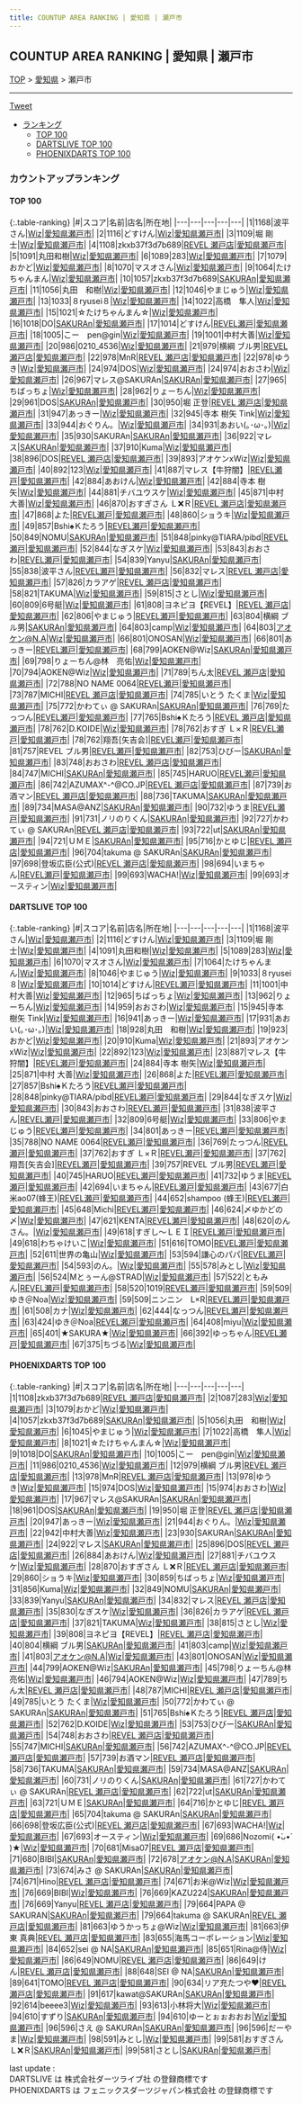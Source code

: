 ```yaml
---
title: COUNTUP AREA RANKING | 愛知県 | 瀬戸市
---
```

## COUNTUP AREA RANKING | 愛知県 | 瀬戸市

[TOP](/darts/rank/) > [愛知県](/darts/rank/愛知県/) > 瀬戸市

___

<a href="https://twitter.com/share?ref_src=twsrc%5Etfw" data-text="COUNTUP AREA RANKING | 愛知県瀬戸市" class="twitter-share-button" data-hashtags="DARTSLIVE,PHOENIXDARTS,darts,ダーツ" data-show-count="false">Tweet</a>

* [ランキング](#カウントアップランキング)
    * [TOP 100](#top-100)
    * [DARTSLIVE TOP 100](#dartslive-top-100)
    * [PHOENIXDARTS TOP 100](#phoenixdarts-top-100)

### カウントアップランキング

#### TOP 100



{:.table-ranking}
|#|スコア|名前|店名|所在地|
|---|---|---|---|---|
|1|1168|<span class="rank-name-dl">波平さん</span>|<a href="https://search.dartslive.com/jp/shop/1b0e1557476a1bdb58d385ea46352d8f">Wiz</a>|<a href="/darts/rank/愛知県/瀬戸市">愛知県瀬戸市</a>|
|2|1116|<span class="rank-name-dl">どすけん</span>|<a href="https://search.dartslive.com/jp/shop/1b0e1557476a1bdb58d385ea46352d8f">Wiz</a>|<a href="/darts/rank/愛知県/瀬戸市">愛知県瀬戸市</a>|
|3|1109|<span class="rank-name-dl">堀 剛士</span>|<a href="https://search.dartslive.com/jp/shop/1b0e1557476a1bdb58d385ea46352d8f">Wiz</a>|<a href="/darts/rank/愛知県/瀬戸市">愛知県瀬戸市</a>|
|4|1108|<span class="rank-name-pd">zkxb37f3d7b689</span>|<a href="https://vs.phoenixdarts.com/jp/shop/shopDetailInfo/s_10211?s_seq=10211">REVEL 瀬戸店</a>|<a href="/darts/rank/愛知県/瀬戸市">愛知県瀬戸市</a>|
|5|1091|<span class="rank-name-dl">丸田和樹</span>|<a href="https://search.dartslive.com/jp/shop/1b0e1557476a1bdb58d385ea46352d8f">Wiz</a>|<a href="/darts/rank/愛知県/瀬戸市">愛知県瀬戸市</a>|
|6|1089|<span class="rank-name-dl">283</span>|<a href="https://search.dartslive.com/jp/shop/1b0e1557476a1bdb58d385ea46352d8f">Wiz</a>|<a href="/darts/rank/愛知県/瀬戸市">愛知県瀬戸市</a>|
|7|1079|<span class="rank-name-pd">おかど</span>|<a href="https://vs.phoenixdarts.com/jp/shop/shopDetailInfo/s_77310?s_seq=77310">Wiz</a>|<a href="/darts/rank/愛知県/瀬戸市">愛知県瀬戸市</a>|
|8|1070|<span class="rank-name-dl">マスオさん</span>|<a href="https://search.dartslive.com/jp/shop/1b0e1557476a1bdb58d385ea46352d8f">Wiz</a>|<a href="/darts/rank/愛知県/瀬戸市">愛知県瀬戸市</a>|
|9|1064|<span class="rank-name-dl">たけちゃんまん</span>|<a href="https://search.dartslive.com/jp/shop/1b0e1557476a1bdb58d385ea46352d8f">Wiz</a>|<a href="/darts/rank/愛知県/瀬戸市">愛知県瀬戸市</a>|
|10|1057|<span class="rank-name-pd">zkxb37f3d7b689</span>|<a href="https://vs.phoenixdarts.com/jp/shop/shopDetailInfo/s_81792?s_seq=81792">SAKURAn</a>|<a href="/darts/rank/愛知県/瀬戸市">愛知県瀬戸市</a>|
|11|1056|<span class="rank-name-pd">丸田　和樹</span>|<a href="https://vs.phoenixdarts.com/jp/shop/shopDetailInfo/s_77310?s_seq=77310">Wiz</a>|<a href="/darts/rank/愛知県/瀬戸市">愛知県瀬戸市</a>|
|12|1046|<span class="rank-name-dl">やまじゅう</span>|<a href="https://search.dartslive.com/jp/shop/1b0e1557476a1bdb58d385ea46352d8f">Wiz</a>|<a href="/darts/rank/愛知県/瀬戸市">愛知県瀬戸市</a>|
|13|1033|<span class="rank-name-dl">８ryusei８</span>|<a href="https://search.dartslive.com/jp/shop/1b0e1557476a1bdb58d385ea46352d8f">Wiz</a>|<a href="/darts/rank/愛知県/瀬戸市">愛知県瀬戸市</a>|
|14|1022|<span class="rank-name-pd">高橋　隼人</span>|<a href="https://vs.phoenixdarts.com/jp/shop/shopDetailInfo/s_77310?s_seq=77310">Wiz</a>|<a href="/darts/rank/愛知県/瀬戸市">愛知県瀬戸市</a>|
|15|1021|<span class="rank-name-pd">☆たけちゃんまん☆</span>|<a href="https://vs.phoenixdarts.com/jp/shop/shopDetailInfo/s_77310?s_seq=77310">Wiz</a>|<a href="/darts/rank/愛知県/瀬戸市">愛知県瀬戸市</a>|
|16|1018|<span class="rank-name-pd">DO</span>|<a href="https://vs.phoenixdarts.com/jp/shop/shopDetailInfo/s_81792?s_seq=81792">SAKURAn</a>|<a href="/darts/rank/愛知県/瀬戸市">愛知県瀬戸市</a>|
|17|1014|<span class="rank-name-dl">どすけん</span>|<a href="https://search.dartslive.com/jp/shop/3433a1f36913df31b21333aee1bd51e4">REVEL瀬戸</a>|<a href="/darts/rank/愛知県/瀬戸市">愛知県瀬戸市</a>|
|18|1005|<span class="rank-name-pd">こー　pen@gin</span>|<a href="https://vs.phoenixdarts.com/jp/shop/shopDetailInfo/s_77310?s_seq=77310">Wiz</a>|<a href="/darts/rank/愛知県/瀬戸市">愛知県瀬戸市</a>|
|19|1001|<span class="rank-name-dl">中村大善</span>|<a href="https://search.dartslive.com/jp/shop/1b0e1557476a1bdb58d385ea46352d8f">Wiz</a>|<a href="/darts/rank/愛知県/瀬戸市">愛知県瀬戸市</a>|
|20|986|<span class="rank-name-pd">0210_4536</span>|<a href="https://vs.phoenixdarts.com/jp/shop/shopDetailInfo/s_77310?s_seq=77310">Wiz</a>|<a href="/darts/rank/愛知県/瀬戸市">愛知県瀬戸市</a>|
|21|979|<span class="rank-name-pd">横綱  ブル男</span>|<a href="https://vs.phoenixdarts.com/jp/shop/shopDetailInfo/s_10211?s_seq=10211">REVEL 瀬戸店</a>|<a href="/darts/rank/愛知県/瀬戸市">愛知県瀬戸市</a>|
|22|978|<span class="rank-name-pd">MnR</span>|<a href="https://vs.phoenixdarts.com/jp/shop/shopDetailInfo/s_10211?s_seq=10211">REVEL 瀬戸店</a>|<a href="/darts/rank/愛知県/瀬戸市">愛知県瀬戸市</a>|
|22|978|<span class="rank-name-pd">ゆうき</span>|<a href="https://vs.phoenixdarts.com/jp/shop/shopDetailInfo/s_77310?s_seq=77310">Wiz</a>|<a href="/darts/rank/愛知県/瀬戸市">愛知県瀬戸市</a>|
|24|974|<span class="rank-name-pd">DOS</span>|<a href="https://vs.phoenixdarts.com/jp/shop/shopDetailInfo/s_77310?s_seq=77310">Wiz</a>|<a href="/darts/rank/愛知県/瀬戸市">愛知県瀬戸市</a>|
|24|974|<span class="rank-name-pd">おおさわ</span>|<a href="https://vs.phoenixdarts.com/jp/shop/shopDetailInfo/s_77310?s_seq=77310">Wiz</a>|<a href="/darts/rank/愛知県/瀬戸市">愛知県瀬戸市</a>|
|26|967|<span class="rank-name-pd">マレス@SAKURAn</span>|<a href="https://vs.phoenixdarts.com/jp/shop/shopDetailInfo/s_81792?s_seq=81792">SAKURAn</a>|<a href="/darts/rank/愛知県/瀬戸市">愛知県瀬戸市</a>|
|27|965|<span class="rank-name-dl">ちばっちょ</span>|<a href="https://search.dartslive.com/jp/shop/1b0e1557476a1bdb58d385ea46352d8f">Wiz</a>|<a href="/darts/rank/愛知県/瀬戸市">愛知県瀬戸市</a>|
|28|962|<span class="rank-name-dl">りょーちん</span>|<a href="https://search.dartslive.com/jp/shop/1b0e1557476a1bdb58d385ea46352d8f">Wiz</a>|<a href="/darts/rank/愛知県/瀬戸市">愛知県瀬戸市</a>|
|29|961|<span class="rank-name-pd">DOS</span>|<a href="https://vs.phoenixdarts.com/jp/shop/shopDetailInfo/s_81792?s_seq=81792">SAKURAn</a>|<a href="/darts/rank/愛知県/瀬戸市">愛知県瀬戸市</a>|
|30|950|<span class="rank-name-pd"><span class="pro-icon-pd"></span>堀 正登</span>|<a href="https://vs.phoenixdarts.com/jp/shop/shopDetailInfo/s_10211?s_seq=10211">REVEL 瀬戸店</a>|<a href="/darts/rank/愛知県/瀬戸市">愛知県瀬戸市</a>|
|31|947|<span class="rank-name-pd">あっきー</span>|<a href="https://vs.phoenixdarts.com/jp/shop/shopDetailInfo/s_77310?s_seq=77310">Wiz</a>|<a href="/darts/rank/愛知県/瀬戸市">愛知県瀬戸市</a>|
|32|945|<span class="rank-name-dl">寺本 樹矢 Tink</span>|<a href="https://search.dartslive.com/jp/shop/1b0e1557476a1bdb58d385ea46352d8f">Wiz</a>|<a href="/darts/rank/愛知県/瀬戸市">愛知県瀬戸市</a>|
|33|944|<span class="rank-name-pd">おぐりん。</span>|<a href="https://vs.phoenixdarts.com/jp/shop/shopDetailInfo/s_77310?s_seq=77310">Wiz</a>|<a href="/darts/rank/愛知県/瀬戸市">愛知県瀬戸市</a>|
|34|931|<span class="rank-name-dl">あおい(｡･ω･｡)</span>|<a href="https://search.dartslive.com/jp/shop/1b0e1557476a1bdb58d385ea46352d8f">Wiz</a>|<a href="/darts/rank/愛知県/瀬戸市">愛知県瀬戸市</a>|
|35|930|<span class="rank-name-pd">SAKURAn</span>|<a href="https://vs.phoenixdarts.com/jp/shop/shopDetailInfo/s_81792?s_seq=81792">SAKURAn</a>|<a href="/darts/rank/愛知県/瀬戸市">愛知県瀬戸市</a>|
|36|922|<span class="rank-name-pd">マレス</span>|<a href="https://vs.phoenixdarts.com/jp/shop/shopDetailInfo/s_81792?s_seq=81792">SAKURAn</a>|<a href="/darts/rank/愛知県/瀬戸市">愛知県瀬戸市</a>|
|37|910|<span class="rank-name-dl">Kuma</span>|<a href="https://search.dartslive.com/jp/shop/1b0e1557476a1bdb58d385ea46352d8f">Wiz</a>|<a href="/darts/rank/愛知県/瀬戸市">愛知県瀬戸市</a>|
|38|896|<span class="rank-name-pd">DOS</span>|<a href="https://vs.phoenixdarts.com/jp/shop/shopDetailInfo/s_10211?s_seq=10211">REVEL 瀬戸店</a>|<a href="/darts/rank/愛知県/瀬戸市">愛知県瀬戸市</a>|
|39|893|<span class="rank-name-dl">アオケンxWiz</span>|<a href="https://search.dartslive.com/jp/shop/1b0e1557476a1bdb58d385ea46352d8f">Wiz</a>|<a href="/darts/rank/愛知県/瀬戸市">愛知県瀬戸市</a>|
|40|892|<span class="rank-name-dl">123</span>|<a href="https://search.dartslive.com/jp/shop/1b0e1557476a1bdb58d385ea46352d8f">Wiz</a>|<a href="/darts/rank/愛知県/瀬戸市">愛知県瀬戸市</a>|
|41|887|<span class="rank-name-dl">マレス【牛狩闇】</span>|<a href="https://search.dartslive.com/jp/shop/3433a1f36913df31b21333aee1bd51e4">REVEL瀬戸</a>|<a href="/darts/rank/愛知県/瀬戸市">愛知県瀬戸市</a>|
|42|884|<span class="rank-name-pd">あおけん</span>|<a href="https://vs.phoenixdarts.com/jp/shop/shopDetailInfo/s_77310?s_seq=77310">Wiz</a>|<a href="/darts/rank/愛知県/瀬戸市">愛知県瀬戸市</a>|
|42|884|<span class="rank-name-dl">寺本 樹矢</span>|<a href="https://search.dartslive.com/jp/shop/1b0e1557476a1bdb58d385ea46352d8f">Wiz</a>|<a href="/darts/rank/愛知県/瀬戸市">愛知県瀬戸市</a>|
|44|881|<span class="rank-name-pd">チバユウスケ</span>|<a href="https://vs.phoenixdarts.com/jp/shop/shopDetailInfo/s_77310?s_seq=77310">Wiz</a>|<a href="/darts/rank/愛知県/瀬戸市">愛知県瀬戸市</a>|
|45|871|<span class="rank-name-dl">中村 大善</span>|<a href="https://search.dartslive.com/jp/shop/1b0e1557476a1bdb58d385ea46352d8f">Wiz</a>|<a href="/darts/rank/愛知県/瀬戸市">愛知県瀬戸市</a>|
|46|870|<span class="rank-name-pd">おすぎさん Ｌ❌Ｒ</span>|<a href="https://vs.phoenixdarts.com/jp/shop/shopDetailInfo/s_10211?s_seq=10211">REVEL 瀬戸店</a>|<a href="/darts/rank/愛知県/瀬戸市">愛知県瀬戸市</a>|
|47|868|<span class="rank-name-dl">よた</span>|<a href="https://search.dartslive.com/jp/shop/3433a1f36913df31b21333aee1bd51e4">REVEL瀬戸</a>|<a href="/darts/rank/愛知県/瀬戸市">愛知県瀬戸市</a>|
|48|860|<span class="rank-name-pd">ショうキ</span>|<a href="https://vs.phoenixdarts.com/jp/shop/shopDetailInfo/s_77310?s_seq=77310">Wiz</a>|<a href="/darts/rank/愛知県/瀬戸市">愛知県瀬戸市</a>|
|49|857|<span class="rank-name-dl">Bshi♠Ｋたろう</span>|<a href="https://search.dartslive.com/jp/shop/3433a1f36913df31b21333aee1bd51e4">REVEL瀬戸</a>|<a href="/darts/rank/愛知県/瀬戸市">愛知県瀬戸市</a>|
|50|849|<span class="rank-name-pd">NOMU</span>|<a href="https://vs.phoenixdarts.com/jp/shop/shopDetailInfo/s_81792?s_seq=81792">SAKURAn</a>|<a href="/darts/rank/愛知県/瀬戸市">愛知県瀬戸市</a>|
|51|848|<span class="rank-name-dl">pinky@TIARA/pibd</span>|<a href="https://search.dartslive.com/jp/shop/3433a1f36913df31b21333aee1bd51e4">REVEL瀬戸</a>|<a href="/darts/rank/愛知県/瀬戸市">愛知県瀬戸市</a>|
|52|844|<span class="rank-name-dl">なぎスケ</span>|<a href="https://search.dartslive.com/jp/shop/1b0e1557476a1bdb58d385ea46352d8f">Wiz</a>|<a href="/darts/rank/愛知県/瀬戸市">愛知県瀬戸市</a>|
|53|843|<span class="rank-name-dl">おおさわ</span>|<a href="https://search.dartslive.com/jp/shop/3433a1f36913df31b21333aee1bd51e4">REVEL瀬戸</a>|<a href="/darts/rank/愛知県/瀬戸市">愛知県瀬戸市</a>|
|54|839|<span class="rank-name-pd">Yanyu</span>|<a href="https://vs.phoenixdarts.com/jp/shop/shopDetailInfo/s_81792?s_seq=81792">SAKURAn</a>|<a href="/darts/rank/愛知県/瀬戸市">愛知県瀬戸市</a>|
|55|838|<span class="rank-name-dl">波平さん</span>|<a href="https://search.dartslive.com/jp/shop/3433a1f36913df31b21333aee1bd51e4">REVEL瀬戸</a>|<a href="/darts/rank/愛知県/瀬戸市">愛知県瀬戸市</a>|
|56|832|<span class="rank-name-pd">マレス</span>|<a href="https://vs.phoenixdarts.com/jp/shop/shopDetailInfo/s_10211?s_seq=10211">REVEL 瀬戸店</a>|<a href="/darts/rank/愛知県/瀬戸市">愛知県瀬戸市</a>|
|57|826|<span class="rank-name-pd">カラアゲ</span>|<a href="https://vs.phoenixdarts.com/jp/shop/shopDetailInfo/s_10211?s_seq=10211">REVEL 瀬戸店</a>|<a href="/darts/rank/愛知県/瀬戸市">愛知県瀬戸市</a>|
|58|821|<span class="rank-name-pd">TAKUMA</span>|<a href="https://vs.phoenixdarts.com/jp/shop/shopDetailInfo/s_77310?s_seq=77310">Wiz</a>|<a href="/darts/rank/愛知県/瀬戸市">愛知県瀬戸市</a>|
|59|815|<span class="rank-name-pd">さとし</span>|<a href="https://vs.phoenixdarts.com/jp/shop/shopDetailInfo/s_77310?s_seq=77310">Wiz</a>|<a href="/darts/rank/愛知県/瀬戸市">愛知県瀬戸市</a>|
|60|809|<span class="rank-name-dl">6号艇</span>|<a href="https://search.dartslive.com/jp/shop/1b0e1557476a1bdb58d385ea46352d8f">Wiz</a>|<a href="/darts/rank/愛知県/瀬戸市">愛知県瀬戸市</a>|
|61|808|<span class="rank-name-pd">ヨネピヨ【REVEL】</span>|<a href="https://vs.phoenixdarts.com/jp/shop/shopDetailInfo/s_10211?s_seq=10211">REVEL 瀬戸店</a>|<a href="/darts/rank/愛知県/瀬戸市">愛知県瀬戸市</a>|
|62|806|<span class="rank-name-dl">やまじゅう</span>|<a href="https://search.dartslive.com/jp/shop/3433a1f36913df31b21333aee1bd51e4">REVEL瀬戸</a>|<a href="/darts/rank/愛知県/瀬戸市">愛知県瀬戸市</a>|
|63|804|<span class="rank-name-pd">横綱  ブル男</span>|<a href="https://vs.phoenixdarts.com/jp/shop/shopDetailInfo/s_81792?s_seq=81792">SAKURAn</a>|<a href="/darts/rank/愛知県/瀬戸市">愛知県瀬戸市</a>|
|64|803|<span class="rank-name-pd">camp</span>|<a href="https://vs.phoenixdarts.com/jp/shop/shopDetailInfo/s_77310?s_seq=77310">Wiz</a>|<a href="/darts/rank/愛知県/瀬戸市">愛知県瀬戸市</a>|
|64|803|<span class="rank-name-pd">アオケン@N.A</span>|<a href="https://vs.phoenixdarts.com/jp/shop/shopDetailInfo/s_77310?s_seq=77310">Wiz</a>|<a href="/darts/rank/愛知県/瀬戸市">愛知県瀬戸市</a>|
|66|801|<span class="rank-name-pd">ONOSAN</span>|<a href="https://vs.phoenixdarts.com/jp/shop/shopDetailInfo/s_77310?s_seq=77310">Wiz</a>|<a href="/darts/rank/愛知県/瀬戸市">愛知県瀬戸市</a>|
|66|801|<span class="rank-name-dl">あっきー</span>|<a href="https://search.dartslive.com/jp/shop/3433a1f36913df31b21333aee1bd51e4">REVEL瀬戸</a>|<a href="/darts/rank/愛知県/瀬戸市">愛知県瀬戸市</a>|
|68|799|<span class="rank-name-pd">AOKEN@Wiz</span>|<a href="https://vs.phoenixdarts.com/jp/shop/shopDetailInfo/s_81792?s_seq=81792">SAKURAn</a>|<a href="/darts/rank/愛知県/瀬戸市">愛知県瀬戸市</a>|
|69|798|<span class="rank-name-pd">りょーちん@林　亮佑</span>|<a href="https://vs.phoenixdarts.com/jp/shop/shopDetailInfo/s_77310?s_seq=77310">Wiz</a>|<a href="/darts/rank/愛知県/瀬戸市">愛知県瀬戸市</a>|
|70|794|<span class="rank-name-pd">AOKEN@Wiz</span>|<a href="https://vs.phoenixdarts.com/jp/shop/shopDetailInfo/s_77310?s_seq=77310">Wiz</a>|<a href="/darts/rank/愛知県/瀬戸市">愛知県瀬戸市</a>|
|71|789|<span class="rank-name-pd">ちん太</span>|<a href="https://vs.phoenixdarts.com/jp/shop/shopDetailInfo/s_10211?s_seq=10211">REVEL 瀬戸店</a>|<a href="/darts/rank/愛知県/瀬戸市">愛知県瀬戸市</a>|
|72|788|<span class="rank-name-dl">NO NAME 0064</span>|<a href="https://search.dartslive.com/jp/shop/3433a1f36913df31b21333aee1bd51e4">REVEL瀬戸</a>|<a href="/darts/rank/愛知県/瀬戸市">愛知県瀬戸市</a>|
|73|787|<span class="rank-name-pd">MICHI</span>|<a href="https://vs.phoenixdarts.com/jp/shop/shopDetailInfo/s_10211?s_seq=10211">REVEL 瀬戸店</a>|<a href="/darts/rank/愛知県/瀬戸市">愛知県瀬戸市</a>|
|74|785|<span class="rank-name-pd">いとう たくま</span>|<a href="https://vs.phoenixdarts.com/jp/shop/shopDetailInfo/s_77310?s_seq=77310">Wiz</a>|<a href="/darts/rank/愛知県/瀬戸市">愛知県瀬戸市</a>|
|75|772|<span class="rank-name-pd">かわてぃ @ SAKURAn</span>|<a href="https://vs.phoenixdarts.com/jp/shop/shopDetailInfo/s_81792?s_seq=81792">SAKURAn</a>|<a href="/darts/rank/愛知県/瀬戸市">愛知県瀬戸市</a>|
|76|769|<span class="rank-name-dl">たっつん</span>|<a href="https://search.dartslive.com/jp/shop/3433a1f36913df31b21333aee1bd51e4">REVEL瀬戸</a>|<a href="/darts/rank/愛知県/瀬戸市">愛知県瀬戸市</a>|
|77|765|<span class="rank-name-pd">Bshi♠Ｋたろう</span>|<a href="https://vs.phoenixdarts.com/jp/shop/shopDetailInfo/s_10211?s_seq=10211">REVEL 瀬戸店</a>|<a href="/darts/rank/愛知県/瀬戸市">愛知県瀬戸市</a>|
|78|762|<span class="rank-name-pd">D.KOIDE</span>|<a href="https://vs.phoenixdarts.com/jp/shop/shopDetailInfo/s_77310?s_seq=77310">Wiz</a>|<a href="/darts/rank/愛知県/瀬戸市">愛知県瀬戸市</a>|
|78|762|<span class="rank-name-dl">おすぎ Ｌ×Ｒ</span>|<a href="https://search.dartslive.com/jp/shop/3433a1f36913df31b21333aee1bd51e4">REVEL瀬戸</a>|<a href="/darts/rank/愛知県/瀬戸市">愛知県瀬戸市</a>|
|78|762|<span class="rank-name-dl">翔吾[矢吉会]</span>|<a href="https://search.dartslive.com/jp/shop/3433a1f36913df31b21333aee1bd51e4">REVEL瀬戸</a>|<a href="/darts/rank/愛知県/瀬戸市">愛知県瀬戸市</a>|
|81|757|<span class="rank-name-dl">REVEL ブル男</span>|<a href="https://search.dartslive.com/jp/shop/3433a1f36913df31b21333aee1bd51e4">REVEL瀬戸</a>|<a href="/darts/rank/愛知県/瀬戸市">愛知県瀬戸市</a>|
|82|753|<span class="rank-name-pd">ひびー</span>|<a href="https://vs.phoenixdarts.com/jp/shop/shopDetailInfo/s_81792?s_seq=81792">SAKURAn</a>|<a href="/darts/rank/愛知県/瀬戸市">愛知県瀬戸市</a>|
|83|748|<span class="rank-name-pd">おおさわ</span>|<a href="https://vs.phoenixdarts.com/jp/shop/shopDetailInfo/s_10211?s_seq=10211">REVEL 瀬戸店</a>|<a href="/darts/rank/愛知県/瀬戸市">愛知県瀬戸市</a>|
|84|747|<span class="rank-name-pd">MICHI</span>|<a href="https://vs.phoenixdarts.com/jp/shop/shopDetailInfo/s_81792?s_seq=81792">SAKURAn</a>|<a href="/darts/rank/愛知県/瀬戸市">愛知県瀬戸市</a>|
|85|745|<span class="rank-name-dl">HARUO</span>|<a href="https://search.dartslive.com/jp/shop/3433a1f36913df31b21333aee1bd51e4">REVEL瀬戸</a>|<a href="/darts/rank/愛知県/瀬戸市">愛知県瀬戸市</a>|
|86|742|<span class="rank-name-pd">AZUMAX^-^@CO.JP</span>|<a href="https://vs.phoenixdarts.com/jp/shop/shopDetailInfo/s_10211?s_seq=10211">REVEL 瀬戸店</a>|<a href="/darts/rank/愛知県/瀬戸市">愛知県瀬戸市</a>|
|87|739|<span class="rank-name-pd">お酒マン</span>|<a href="https://vs.phoenixdarts.com/jp/shop/shopDetailInfo/s_10211?s_seq=10211">REVEL 瀬戸店</a>|<a href="/darts/rank/愛知県/瀬戸市">愛知県瀬戸市</a>|
|88|736|<span class="rank-name-pd">TAKUMA</span>|<a href="https://vs.phoenixdarts.com/jp/shop/shopDetailInfo/s_81792?s_seq=81792">SAKURAn</a>|<a href="/darts/rank/愛知県/瀬戸市">愛知県瀬戸市</a>|
|89|734|<span class="rank-name-pd">MASA@ANZ</span>|<a href="https://vs.phoenixdarts.com/jp/shop/shopDetailInfo/s_81792?s_seq=81792">SAKURAn</a>|<a href="/darts/rank/愛知県/瀬戸市">愛知県瀬戸市</a>|
|90|732|<span class="rank-name-dl">ゆうま</span>|<a href="https://search.dartslive.com/jp/shop/3433a1f36913df31b21333aee1bd51e4">REVEL瀬戸</a>|<a href="/darts/rank/愛知県/瀬戸市">愛知県瀬戸市</a>|
|91|731|<span class="rank-name-pd">ノリのりくん</span>|<a href="https://vs.phoenixdarts.com/jp/shop/shopDetailInfo/s_81792?s_seq=81792">SAKURAn</a>|<a href="/darts/rank/愛知県/瀬戸市">愛知県瀬戸市</a>|
|92|727|<span class="rank-name-pd">かわてぃ @ SAKURAn</span>|<a href="https://vs.phoenixdarts.com/jp/shop/shopDetailInfo/s_10211?s_seq=10211">REVEL 瀬戸店</a>|<a href="/darts/rank/愛知県/瀬戸市">愛知県瀬戸市</a>|
|93|722|<span class="rank-name-pd">ut</span>|<a href="https://vs.phoenixdarts.com/jp/shop/shopDetailInfo/s_81792?s_seq=81792">SAKURAn</a>|<a href="/darts/rank/愛知県/瀬戸市">愛知県瀬戸市</a>|
|94|721|<span class="rank-name-pd">ＵＭＥ</span>|<a href="https://vs.phoenixdarts.com/jp/shop/shopDetailInfo/s_81792?s_seq=81792">SAKURAn</a>|<a href="/darts/rank/愛知県/瀬戸市">愛知県瀬戸市</a>|
|95|716|<span class="rank-name-pd">かとゆじ</span>|<a href="https://vs.phoenixdarts.com/jp/shop/shopDetailInfo/s_10211?s_seq=10211">REVEL 瀬戸店</a>|<a href="/darts/rank/愛知県/瀬戸市">愛知県瀬戸市</a>|
|96|704|<span class="rank-name-pd">takuma @ SAKURAn</span>|<a href="https://vs.phoenixdarts.com/jp/shop/shopDetailInfo/s_81792?s_seq=81792">SAKURAn</a>|<a href="/darts/rank/愛知県/瀬戸市">愛知県瀬戸市</a>|
|97|698|<span class="rank-name-pd">登坂広臣(公式)</span>|<a href="https://vs.phoenixdarts.com/jp/shop/shopDetailInfo/s_10211?s_seq=10211">REVEL 瀬戸店</a>|<a href="/darts/rank/愛知県/瀬戸市">愛知県瀬戸市</a>|
|98|694|<span class="rank-name-dl">いまちゃん</span>|<a href="https://search.dartslive.com/jp/shop/3433a1f36913df31b21333aee1bd51e4">REVEL瀬戸</a>|<a href="/darts/rank/愛知県/瀬戸市">愛知県瀬戸市</a>|
|99|693|<span class="rank-name-pd">WACHA!</span>|<a href="https://vs.phoenixdarts.com/jp/shop/shopDetailInfo/s_77310?s_seq=77310">Wiz</a>|<a href="/darts/rank/愛知県/瀬戸市">愛知県瀬戸市</a>|
|99|693|<span class="rank-name-pd">オースティン</span>|<a href="https://vs.phoenixdarts.com/jp/shop/shopDetailInfo/s_77310?s_seq=77310">Wiz</a>|<a href="/darts/rank/愛知県/瀬戸市">愛知県瀬戸市</a>|


#### DARTSLIVE TOP 100



{:.table-ranking}
|#|スコア|名前|店名|所在地|
|---|---|---|---|---|
|1|1168|<span class="rank-name-dl">波平さん</span>|<a href="https://search.dartslive.com/jp/shop/1b0e1557476a1bdb58d385ea46352d8f">Wiz</a>|<a href="/darts/rank/愛知県/瀬戸市">愛知県瀬戸市</a>|
|2|1116|<span class="rank-name-dl">どすけん</span>|<a href="https://search.dartslive.com/jp/shop/1b0e1557476a1bdb58d385ea46352d8f">Wiz</a>|<a href="/darts/rank/愛知県/瀬戸市">愛知県瀬戸市</a>|
|3|1109|<span class="rank-name-dl">堀 剛士</span>|<a href="https://search.dartslive.com/jp/shop/1b0e1557476a1bdb58d385ea46352d8f">Wiz</a>|<a href="/darts/rank/愛知県/瀬戸市">愛知県瀬戸市</a>|
|4|1091|<span class="rank-name-dl">丸田和樹</span>|<a href="https://search.dartslive.com/jp/shop/1b0e1557476a1bdb58d385ea46352d8f">Wiz</a>|<a href="/darts/rank/愛知県/瀬戸市">愛知県瀬戸市</a>|
|5|1089|<span class="rank-name-dl">283</span>|<a href="https://search.dartslive.com/jp/shop/1b0e1557476a1bdb58d385ea46352d8f">Wiz</a>|<a href="/darts/rank/愛知県/瀬戸市">愛知県瀬戸市</a>|
|6|1070|<span class="rank-name-dl">マスオさん</span>|<a href="https://search.dartslive.com/jp/shop/1b0e1557476a1bdb58d385ea46352d8f">Wiz</a>|<a href="/darts/rank/愛知県/瀬戸市">愛知県瀬戸市</a>|
|7|1064|<span class="rank-name-dl">たけちゃんまん</span>|<a href="https://search.dartslive.com/jp/shop/1b0e1557476a1bdb58d385ea46352d8f">Wiz</a>|<a href="/darts/rank/愛知県/瀬戸市">愛知県瀬戸市</a>|
|8|1046|<span class="rank-name-dl">やまじゅう</span>|<a href="https://search.dartslive.com/jp/shop/1b0e1557476a1bdb58d385ea46352d8f">Wiz</a>|<a href="/darts/rank/愛知県/瀬戸市">愛知県瀬戸市</a>|
|9|1033|<span class="rank-name-dl">８ryusei８</span>|<a href="https://search.dartslive.com/jp/shop/1b0e1557476a1bdb58d385ea46352d8f">Wiz</a>|<a href="/darts/rank/愛知県/瀬戸市">愛知県瀬戸市</a>|
|10|1014|<span class="rank-name-dl">どすけん</span>|<a href="https://search.dartslive.com/jp/shop/3433a1f36913df31b21333aee1bd51e4">REVEL瀬戸</a>|<a href="/darts/rank/愛知県/瀬戸市">愛知県瀬戸市</a>|
|11|1001|<span class="rank-name-dl">中村大善</span>|<a href="https://search.dartslive.com/jp/shop/1b0e1557476a1bdb58d385ea46352d8f">Wiz</a>|<a href="/darts/rank/愛知県/瀬戸市">愛知県瀬戸市</a>|
|12|965|<span class="rank-name-dl">ちばっちょ</span>|<a href="https://search.dartslive.com/jp/shop/1b0e1557476a1bdb58d385ea46352d8f">Wiz</a>|<a href="/darts/rank/愛知県/瀬戸市">愛知県瀬戸市</a>|
|13|962|<span class="rank-name-dl">りょーちん</span>|<a href="https://search.dartslive.com/jp/shop/1b0e1557476a1bdb58d385ea46352d8f">Wiz</a>|<a href="/darts/rank/愛知県/瀬戸市">愛知県瀬戸市</a>|
|14|959|<span class="rank-name-dl">おおさわ</span>|<a href="https://search.dartslive.com/jp/shop/1b0e1557476a1bdb58d385ea46352d8f">Wiz</a>|<a href="/darts/rank/愛知県/瀬戸市">愛知県瀬戸市</a>|
|15|945|<span class="rank-name-dl">寺本 樹矢 Tink</span>|<a href="https://search.dartslive.com/jp/shop/1b0e1557476a1bdb58d385ea46352d8f">Wiz</a>|<a href="/darts/rank/愛知県/瀬戸市">愛知県瀬戸市</a>|
|16|941|<span class="rank-name-dl">あっきー</span>|<a href="https://search.dartslive.com/jp/shop/1b0e1557476a1bdb58d385ea46352d8f">Wiz</a>|<a href="/darts/rank/愛知県/瀬戸市">愛知県瀬戸市</a>|
|17|931|<span class="rank-name-dl">あおい(｡･ω･｡)</span>|<a href="https://search.dartslive.com/jp/shop/1b0e1557476a1bdb58d385ea46352d8f">Wiz</a>|<a href="/darts/rank/愛知県/瀬戸市">愛知県瀬戸市</a>|
|18|928|<span class="rank-name-dl">丸田　和樹</span>|<a href="https://search.dartslive.com/jp/shop/1b0e1557476a1bdb58d385ea46352d8f">Wiz</a>|<a href="/darts/rank/愛知県/瀬戸市">愛知県瀬戸市</a>|
|19|923|<span class="rank-name-dl">おかど</span>|<a href="https://search.dartslive.com/jp/shop/1b0e1557476a1bdb58d385ea46352d8f">Wiz</a>|<a href="/darts/rank/愛知県/瀬戸市">愛知県瀬戸市</a>|
|20|910|<span class="rank-name-dl">Kuma</span>|<a href="https://search.dartslive.com/jp/shop/1b0e1557476a1bdb58d385ea46352d8f">Wiz</a>|<a href="/darts/rank/愛知県/瀬戸市">愛知県瀬戸市</a>|
|21|893|<span class="rank-name-dl">アオケンxWiz</span>|<a href="https://search.dartslive.com/jp/shop/1b0e1557476a1bdb58d385ea46352d8f">Wiz</a>|<a href="/darts/rank/愛知県/瀬戸市">愛知県瀬戸市</a>|
|22|892|<span class="rank-name-dl">123</span>|<a href="https://search.dartslive.com/jp/shop/1b0e1557476a1bdb58d385ea46352d8f">Wiz</a>|<a href="/darts/rank/愛知県/瀬戸市">愛知県瀬戸市</a>|
|23|887|<span class="rank-name-dl">マレス【牛狩闇】</span>|<a href="https://search.dartslive.com/jp/shop/3433a1f36913df31b21333aee1bd51e4">REVEL瀬戸</a>|<a href="/darts/rank/愛知県/瀬戸市">愛知県瀬戸市</a>|
|24|884|<span class="rank-name-dl">寺本 樹矢</span>|<a href="https://search.dartslive.com/jp/shop/1b0e1557476a1bdb58d385ea46352d8f">Wiz</a>|<a href="/darts/rank/愛知県/瀬戸市">愛知県瀬戸市</a>|
|25|871|<span class="rank-name-dl">中村 大善</span>|<a href="https://search.dartslive.com/jp/shop/1b0e1557476a1bdb58d385ea46352d8f">Wiz</a>|<a href="/darts/rank/愛知県/瀬戸市">愛知県瀬戸市</a>|
|26|868|<span class="rank-name-dl">よた</span>|<a href="https://search.dartslive.com/jp/shop/3433a1f36913df31b21333aee1bd51e4">REVEL瀬戸</a>|<a href="/darts/rank/愛知県/瀬戸市">愛知県瀬戸市</a>|
|27|857|<span class="rank-name-dl">Bshi♠Ｋたろう</span>|<a href="https://search.dartslive.com/jp/shop/3433a1f36913df31b21333aee1bd51e4">REVEL瀬戸</a>|<a href="/darts/rank/愛知県/瀬戸市">愛知県瀬戸市</a>|
|28|848|<span class="rank-name-dl">pinky@TIARA/pibd</span>|<a href="https://search.dartslive.com/jp/shop/3433a1f36913df31b21333aee1bd51e4">REVEL瀬戸</a>|<a href="/darts/rank/愛知県/瀬戸市">愛知県瀬戸市</a>|
|29|844|<span class="rank-name-dl">なぎスケ</span>|<a href="https://search.dartslive.com/jp/shop/1b0e1557476a1bdb58d385ea46352d8f">Wiz</a>|<a href="/darts/rank/愛知県/瀬戸市">愛知県瀬戸市</a>|
|30|843|<span class="rank-name-dl">おおさわ</span>|<a href="https://search.dartslive.com/jp/shop/3433a1f36913df31b21333aee1bd51e4">REVEL瀬戸</a>|<a href="/darts/rank/愛知県/瀬戸市">愛知県瀬戸市</a>|
|31|838|<span class="rank-name-dl">波平さん</span>|<a href="https://search.dartslive.com/jp/shop/3433a1f36913df31b21333aee1bd51e4">REVEL瀬戸</a>|<a href="/darts/rank/愛知県/瀬戸市">愛知県瀬戸市</a>|
|32|809|<span class="rank-name-dl">6号艇</span>|<a href="https://search.dartslive.com/jp/shop/1b0e1557476a1bdb58d385ea46352d8f">Wiz</a>|<a href="/darts/rank/愛知県/瀬戸市">愛知県瀬戸市</a>|
|33|806|<span class="rank-name-dl">やまじゅう</span>|<a href="https://search.dartslive.com/jp/shop/3433a1f36913df31b21333aee1bd51e4">REVEL瀬戸</a>|<a href="/darts/rank/愛知県/瀬戸市">愛知県瀬戸市</a>|
|34|801|<span class="rank-name-dl">あっきー</span>|<a href="https://search.dartslive.com/jp/shop/3433a1f36913df31b21333aee1bd51e4">REVEL瀬戸</a>|<a href="/darts/rank/愛知県/瀬戸市">愛知県瀬戸市</a>|
|35|788|<span class="rank-name-dl">NO NAME 0064</span>|<a href="https://search.dartslive.com/jp/shop/3433a1f36913df31b21333aee1bd51e4">REVEL瀬戸</a>|<a href="/darts/rank/愛知県/瀬戸市">愛知県瀬戸市</a>|
|36|769|<span class="rank-name-dl">たっつん</span>|<a href="https://search.dartslive.com/jp/shop/3433a1f36913df31b21333aee1bd51e4">REVEL瀬戸</a>|<a href="/darts/rank/愛知県/瀬戸市">愛知県瀬戸市</a>|
|37|762|<span class="rank-name-dl">おすぎ Ｌ×Ｒ</span>|<a href="https://search.dartslive.com/jp/shop/3433a1f36913df31b21333aee1bd51e4">REVEL瀬戸</a>|<a href="/darts/rank/愛知県/瀬戸市">愛知県瀬戸市</a>|
|37|762|<span class="rank-name-dl">翔吾[矢吉会]</span>|<a href="https://search.dartslive.com/jp/shop/3433a1f36913df31b21333aee1bd51e4">REVEL瀬戸</a>|<a href="/darts/rank/愛知県/瀬戸市">愛知県瀬戸市</a>|
|39|757|<span class="rank-name-dl">REVEL ブル男</span>|<a href="https://search.dartslive.com/jp/shop/3433a1f36913df31b21333aee1bd51e4">REVEL瀬戸</a>|<a href="/darts/rank/愛知県/瀬戸市">愛知県瀬戸市</a>|
|40|745|<span class="rank-name-dl">HARUO</span>|<a href="https://search.dartslive.com/jp/shop/3433a1f36913df31b21333aee1bd51e4">REVEL瀬戸</a>|<a href="/darts/rank/愛知県/瀬戸市">愛知県瀬戸市</a>|
|41|732|<span class="rank-name-dl">ゆうま</span>|<a href="https://search.dartslive.com/jp/shop/3433a1f36913df31b21333aee1bd51e4">REVEL瀬戸</a>|<a href="/darts/rank/愛知県/瀬戸市">愛知県瀬戸市</a>|
|42|694|<span class="rank-name-dl">いまちゃん</span>|<a href="https://search.dartslive.com/jp/shop/3433a1f36913df31b21333aee1bd51e4">REVEL瀬戸</a>|<a href="/darts/rank/愛知県/瀬戸市">愛知県瀬戸市</a>|
|43|677|<span class="rank-name-dl">白米ao07(蜂王)</span>|<a href="https://search.dartslive.com/jp/shop/3433a1f36913df31b21333aee1bd51e4">REVEL瀬戸</a>|<a href="/darts/rank/愛知県/瀬戸市">愛知県瀬戸市</a>|
|44|652|<span class="rank-name-dl">shampoo (蜂王)</span>|<a href="https://search.dartslive.com/jp/shop/3433a1f36913df31b21333aee1bd51e4">REVEL瀬戸</a>|<a href="/darts/rank/愛知県/瀬戸市">愛知県瀬戸市</a>|
|45|648|<span class="rank-name-dl">Michi</span>|<a href="https://search.dartslive.com/jp/shop/3433a1f36913df31b21333aee1bd51e4">REVEL瀬戸</a>|<a href="/darts/rank/愛知県/瀬戸市">愛知県瀬戸市</a>|
|46|624|<span class="rank-name-dl">〆ゆかどの〆</span>|<a href="https://search.dartslive.com/jp/shop/1b0e1557476a1bdb58d385ea46352d8f">Wiz</a>|<a href="/darts/rank/愛知県/瀬戸市">愛知県瀬戸市</a>|
|47|621|<span class="rank-name-dl">KENTA</span>|<a href="https://search.dartslive.com/jp/shop/3433a1f36913df31b21333aee1bd51e4">REVEL瀬戸</a>|<a href="/darts/rank/愛知県/瀬戸市">愛知県瀬戸市</a>|
|48|620|<span class="rank-name-dl">のんさん。</span>|<a href="https://search.dartslive.com/jp/shop/1b0e1557476a1bdb58d385ea46352d8f">Wiz</a>|<a href="/darts/rank/愛知県/瀬戸市">愛知県瀬戸市</a>|
|49|618|<span class="rank-name-dl">すぎし～ＬＥＩ</span>|<a href="https://search.dartslive.com/jp/shop/3433a1f36913df31b21333aee1bd51e4">REVEL瀬戸</a>|<a href="/darts/rank/愛知県/瀬戸市">愛知県瀬戸市</a>|
|49|618|<span class="rank-name-dl">わちゃけいこ</span>|<a href="https://search.dartslive.com/jp/shop/1b0e1557476a1bdb58d385ea46352d8f">Wiz</a>|<a href="/darts/rank/愛知県/瀬戸市">愛知県瀬戸市</a>|
|51|616|<span class="rank-name-dl">TOMO</span>|<a href="https://search.dartslive.com/jp/shop/3433a1f36913df31b21333aee1bd51e4">REVEL瀬戸</a>|<a href="/darts/rank/愛知県/瀬戸市">愛知県瀬戸市</a>|
|52|611|<span class="rank-name-dl">世界の亀山</span>|<a href="https://search.dartslive.com/jp/shop/1b0e1557476a1bdb58d385ea46352d8f">Wiz</a>|<a href="/darts/rank/愛知県/瀬戸市">愛知県瀬戸市</a>|
|53|594|<span class="rank-name-dl">謙心のパパ</span>|<a href="https://search.dartslive.com/jp/shop/3433a1f36913df31b21333aee1bd51e4">REVEL瀬戸</a>|<a href="/darts/rank/愛知県/瀬戸市">愛知県瀬戸市</a>|
|54|593|<span class="rank-name-dl">のん。</span>|<a href="https://search.dartslive.com/jp/shop/1b0e1557476a1bdb58d385ea46352d8f">Wiz</a>|<a href="/darts/rank/愛知県/瀬戸市">愛知県瀬戸市</a>|
|55|578|<span class="rank-name-dl">みとし</span>|<a href="https://search.dartslive.com/jp/shop/1b0e1557476a1bdb58d385ea46352d8f">Wiz</a>|<a href="/darts/rank/愛知県/瀬戸市">愛知県瀬戸市</a>|
|56|524|<span class="rank-name-dl">Mとぅーん@STRAD</span>|<a href="https://search.dartslive.com/jp/shop/1b0e1557476a1bdb58d385ea46352d8f">Wiz</a>|<a href="/darts/rank/愛知県/瀬戸市">愛知県瀬戸市</a>|
|57|522|<span class="rank-name-dl">ともみん</span>|<a href="https://search.dartslive.com/jp/shop/3433a1f36913df31b21333aee1bd51e4">REVEL瀬戸</a>|<a href="/darts/rank/愛知県/瀬戸市">愛知県瀬戸市</a>|
|58|520|<span class="rank-name-dl">1019</span>|<a href="https://search.dartslive.com/jp/shop/3433a1f36913df31b21333aee1bd51e4">REVEL瀬戸</a>|<a href="/darts/rank/愛知県/瀬戸市">愛知県瀬戸市</a>|
|59|509|<span class="rank-name-dl">ゆき＠Noa</span>|<a href="https://search.dartslive.com/jp/shop/1b0e1557476a1bdb58d385ea46352d8f">Wiz</a>|<a href="/darts/rank/愛知県/瀬戸市">愛知県瀬戸市</a>|
|59|509|<span class="rank-name-dl">ニンニン　L×R</span>|<a href="https://search.dartslive.com/jp/shop/3433a1f36913df31b21333aee1bd51e4">REVEL瀬戸</a>|<a href="/darts/rank/愛知県/瀬戸市">愛知県瀬戸市</a>|
|61|508|<span class="rank-name-dl">カナ</span>|<a href="https://search.dartslive.com/jp/shop/1b0e1557476a1bdb58d385ea46352d8f">Wiz</a>|<a href="/darts/rank/愛知県/瀬戸市">愛知県瀬戸市</a>|
|62|444|<span class="rank-name-dl">なっつん</span>|<a href="https://search.dartslive.com/jp/shop/3433a1f36913df31b21333aee1bd51e4">REVEL瀬戸</a>|<a href="/darts/rank/愛知県/瀬戸市">愛知県瀬戸市</a>|
|63|424|<span class="rank-name-dl">ゆき＠Noa</span>|<a href="https://search.dartslive.com/jp/shop/3433a1f36913df31b21333aee1bd51e4">REVEL瀬戸</a>|<a href="/darts/rank/愛知県/瀬戸市">愛知県瀬戸市</a>|
|64|408|<span class="rank-name-dl">miyu</span>|<a href="https://search.dartslive.com/jp/shop/1b0e1557476a1bdb58d385ea46352d8f">Wiz</a>|<a href="/darts/rank/愛知県/瀬戸市">愛知県瀬戸市</a>|
|65|401|<span class="rank-name-dl">★SAKURA★</span>|<a href="https://search.dartslive.com/jp/shop/1b0e1557476a1bdb58d385ea46352d8f">Wiz</a>|<a href="/darts/rank/愛知県/瀬戸市">愛知県瀬戸市</a>|
|66|392|<span class="rank-name-dl">ゆっちゃん</span>|<a href="https://search.dartslive.com/jp/shop/3433a1f36913df31b21333aee1bd51e4">REVEL瀬戸</a>|<a href="/darts/rank/愛知県/瀬戸市">愛知県瀬戸市</a>|
|67|375|<span class="rank-name-dl">ちづる</span>|<a href="https://search.dartslive.com/jp/shop/1b0e1557476a1bdb58d385ea46352d8f">Wiz</a>|<a href="/darts/rank/愛知県/瀬戸市">愛知県瀬戸市</a>|


#### PHOENIXDARTS TOP 100



{:.table-ranking}
|#|スコア|名前|店名|所在地|
|---|---|---|---|---|
|1|1108|<span class="rank-name-pd">zkxb37f3d7b689</span>|<a href="https://vs.phoenixdarts.com/jp/shop/shopDetailInfo/s_10211?s_seq=10211">REVEL 瀬戸店</a>|<a href="/darts/rank/愛知県/瀬戸市">愛知県瀬戸市</a>|
|2|1087|<span class="rank-name-pd">283</span>|<a href="https://vs.phoenixdarts.com/jp/shop/shopDetailInfo/s_77310?s_seq=77310">Wiz</a>|<a href="/darts/rank/愛知県/瀬戸市">愛知県瀬戸市</a>|
|3|1079|<span class="rank-name-pd">おかど</span>|<a href="https://vs.phoenixdarts.com/jp/shop/shopDetailInfo/s_77310?s_seq=77310">Wiz</a>|<a href="/darts/rank/愛知県/瀬戸市">愛知県瀬戸市</a>|
|4|1057|<span class="rank-name-pd">zkxb37f3d7b689</span>|<a href="https://vs.phoenixdarts.com/jp/shop/shopDetailInfo/s_81792?s_seq=81792">SAKURAn</a>|<a href="/darts/rank/愛知県/瀬戸市">愛知県瀬戸市</a>|
|5|1056|<span class="rank-name-pd">丸田　和樹</span>|<a href="https://vs.phoenixdarts.com/jp/shop/shopDetailInfo/s_77310?s_seq=77310">Wiz</a>|<a href="/darts/rank/愛知県/瀬戸市">愛知県瀬戸市</a>|
|6|1045|<span class="rank-name-pd">やまじゅう</span>|<a href="https://vs.phoenixdarts.com/jp/shop/shopDetailInfo/s_77310?s_seq=77310">Wiz</a>|<a href="/darts/rank/愛知県/瀬戸市">愛知県瀬戸市</a>|
|7|1022|<span class="rank-name-pd">高橋　隼人</span>|<a href="https://vs.phoenixdarts.com/jp/shop/shopDetailInfo/s_77310?s_seq=77310">Wiz</a>|<a href="/darts/rank/愛知県/瀬戸市">愛知県瀬戸市</a>|
|8|1021|<span class="rank-name-pd">☆たけちゃんまん☆</span>|<a href="https://vs.phoenixdarts.com/jp/shop/shopDetailInfo/s_77310?s_seq=77310">Wiz</a>|<a href="/darts/rank/愛知県/瀬戸市">愛知県瀬戸市</a>|
|9|1018|<span class="rank-name-pd">DO</span>|<a href="https://vs.phoenixdarts.com/jp/shop/shopDetailInfo/s_81792?s_seq=81792">SAKURAn</a>|<a href="/darts/rank/愛知県/瀬戸市">愛知県瀬戸市</a>|
|10|1005|<span class="rank-name-pd">こー　pen@gin</span>|<a href="https://vs.phoenixdarts.com/jp/shop/shopDetailInfo/s_77310?s_seq=77310">Wiz</a>|<a href="/darts/rank/愛知県/瀬戸市">愛知県瀬戸市</a>|
|11|986|<span class="rank-name-pd">0210_4536</span>|<a href="https://vs.phoenixdarts.com/jp/shop/shopDetailInfo/s_77310?s_seq=77310">Wiz</a>|<a href="/darts/rank/愛知県/瀬戸市">愛知県瀬戸市</a>|
|12|979|<span class="rank-name-pd">横綱  ブル男</span>|<a href="https://vs.phoenixdarts.com/jp/shop/shopDetailInfo/s_10211?s_seq=10211">REVEL 瀬戸店</a>|<a href="/darts/rank/愛知県/瀬戸市">愛知県瀬戸市</a>|
|13|978|<span class="rank-name-pd">MnR</span>|<a href="https://vs.phoenixdarts.com/jp/shop/shopDetailInfo/s_10211?s_seq=10211">REVEL 瀬戸店</a>|<a href="/darts/rank/愛知県/瀬戸市">愛知県瀬戸市</a>|
|13|978|<span class="rank-name-pd">ゆうき</span>|<a href="https://vs.phoenixdarts.com/jp/shop/shopDetailInfo/s_77310?s_seq=77310">Wiz</a>|<a href="/darts/rank/愛知県/瀬戸市">愛知県瀬戸市</a>|
|15|974|<span class="rank-name-pd">DOS</span>|<a href="https://vs.phoenixdarts.com/jp/shop/shopDetailInfo/s_77310?s_seq=77310">Wiz</a>|<a href="/darts/rank/愛知県/瀬戸市">愛知県瀬戸市</a>|
|15|974|<span class="rank-name-pd">おおさわ</span>|<a href="https://vs.phoenixdarts.com/jp/shop/shopDetailInfo/s_77310?s_seq=77310">Wiz</a>|<a href="/darts/rank/愛知県/瀬戸市">愛知県瀬戸市</a>|
|17|967|<span class="rank-name-pd">マレス@SAKURAn</span>|<a href="https://vs.phoenixdarts.com/jp/shop/shopDetailInfo/s_81792?s_seq=81792">SAKURAn</a>|<a href="/darts/rank/愛知県/瀬戸市">愛知県瀬戸市</a>|
|18|961|<span class="rank-name-pd">DOS</span>|<a href="https://vs.phoenixdarts.com/jp/shop/shopDetailInfo/s_81792?s_seq=81792">SAKURAn</a>|<a href="/darts/rank/愛知県/瀬戸市">愛知県瀬戸市</a>|
|19|950|<span class="rank-name-pd"><span class="pro-icon-pd"></span>堀 正登</span>|<a href="https://vs.phoenixdarts.com/jp/shop/shopDetailInfo/s_10211?s_seq=10211">REVEL 瀬戸店</a>|<a href="/darts/rank/愛知県/瀬戸市">愛知県瀬戸市</a>|
|20|947|<span class="rank-name-pd">あっきー</span>|<a href="https://vs.phoenixdarts.com/jp/shop/shopDetailInfo/s_77310?s_seq=77310">Wiz</a>|<a href="/darts/rank/愛知県/瀬戸市">愛知県瀬戸市</a>|
|21|944|<span class="rank-name-pd">おぐりん。</span>|<a href="https://vs.phoenixdarts.com/jp/shop/shopDetailInfo/s_77310?s_seq=77310">Wiz</a>|<a href="/darts/rank/愛知県/瀬戸市">愛知県瀬戸市</a>|
|22|942|<span class="rank-name-pd">中村大善</span>|<a href="https://vs.phoenixdarts.com/jp/shop/shopDetailInfo/s_77310?s_seq=77310">Wiz</a>|<a href="/darts/rank/愛知県/瀬戸市">愛知県瀬戸市</a>|
|23|930|<span class="rank-name-pd">SAKURAn</span>|<a href="https://vs.phoenixdarts.com/jp/shop/shopDetailInfo/s_81792?s_seq=81792">SAKURAn</a>|<a href="/darts/rank/愛知県/瀬戸市">愛知県瀬戸市</a>|
|24|922|<span class="rank-name-pd">マレス</span>|<a href="https://vs.phoenixdarts.com/jp/shop/shopDetailInfo/s_81792?s_seq=81792">SAKURAn</a>|<a href="/darts/rank/愛知県/瀬戸市">愛知県瀬戸市</a>|
|25|896|<span class="rank-name-pd">DOS</span>|<a href="https://vs.phoenixdarts.com/jp/shop/shopDetailInfo/s_10211?s_seq=10211">REVEL 瀬戸店</a>|<a href="/darts/rank/愛知県/瀬戸市">愛知県瀬戸市</a>|
|26|884|<span class="rank-name-pd">あおけん</span>|<a href="https://vs.phoenixdarts.com/jp/shop/shopDetailInfo/s_77310?s_seq=77310">Wiz</a>|<a href="/darts/rank/愛知県/瀬戸市">愛知県瀬戸市</a>|
|27|881|<span class="rank-name-pd">チバユウスケ</span>|<a href="https://vs.phoenixdarts.com/jp/shop/shopDetailInfo/s_77310?s_seq=77310">Wiz</a>|<a href="/darts/rank/愛知県/瀬戸市">愛知県瀬戸市</a>|
|28|870|<span class="rank-name-pd">おすぎさん Ｌ❌Ｒ</span>|<a href="https://vs.phoenixdarts.com/jp/shop/shopDetailInfo/s_10211?s_seq=10211">REVEL 瀬戸店</a>|<a href="/darts/rank/愛知県/瀬戸市">愛知県瀬戸市</a>|
|29|860|<span class="rank-name-pd">ショうキ</span>|<a href="https://vs.phoenixdarts.com/jp/shop/shopDetailInfo/s_77310?s_seq=77310">Wiz</a>|<a href="/darts/rank/愛知県/瀬戸市">愛知県瀬戸市</a>|
|30|859|<span class="rank-name-pd">ちばっちょ</span>|<a href="https://vs.phoenixdarts.com/jp/shop/shopDetailInfo/s_77310?s_seq=77310">Wiz</a>|<a href="/darts/rank/愛知県/瀬戸市">愛知県瀬戸市</a>|
|31|856|<span class="rank-name-pd">Kuma</span>|<a href="https://vs.phoenixdarts.com/jp/shop/shopDetailInfo/s_77310?s_seq=77310">Wiz</a>|<a href="/darts/rank/愛知県/瀬戸市">愛知県瀬戸市</a>|
|32|849|<span class="rank-name-pd">NOMU</span>|<a href="https://vs.phoenixdarts.com/jp/shop/shopDetailInfo/s_81792?s_seq=81792">SAKURAn</a>|<a href="/darts/rank/愛知県/瀬戸市">愛知県瀬戸市</a>|
|33|839|<span class="rank-name-pd">Yanyu</span>|<a href="https://vs.phoenixdarts.com/jp/shop/shopDetailInfo/s_81792?s_seq=81792">SAKURAn</a>|<a href="/darts/rank/愛知県/瀬戸市">愛知県瀬戸市</a>|
|34|832|<span class="rank-name-pd">マレス</span>|<a href="https://vs.phoenixdarts.com/jp/shop/shopDetailInfo/s_10211?s_seq=10211">REVEL 瀬戸店</a>|<a href="/darts/rank/愛知県/瀬戸市">愛知県瀬戸市</a>|
|35|830|<span class="rank-name-pd">なぎスケ</span>|<a href="https://vs.phoenixdarts.com/jp/shop/shopDetailInfo/s_77310?s_seq=77310">Wiz</a>|<a href="/darts/rank/愛知県/瀬戸市">愛知県瀬戸市</a>|
|36|826|<span class="rank-name-pd">カラアゲ</span>|<a href="https://vs.phoenixdarts.com/jp/shop/shopDetailInfo/s_10211?s_seq=10211">REVEL 瀬戸店</a>|<a href="/darts/rank/愛知県/瀬戸市">愛知県瀬戸市</a>|
|37|821|<span class="rank-name-pd">TAKUMA</span>|<a href="https://vs.phoenixdarts.com/jp/shop/shopDetailInfo/s_77310?s_seq=77310">Wiz</a>|<a href="/darts/rank/愛知県/瀬戸市">愛知県瀬戸市</a>|
|38|815|<span class="rank-name-pd">さとし</span>|<a href="https://vs.phoenixdarts.com/jp/shop/shopDetailInfo/s_77310?s_seq=77310">Wiz</a>|<a href="/darts/rank/愛知県/瀬戸市">愛知県瀬戸市</a>|
|39|808|<span class="rank-name-pd">ヨネピヨ【REVEL】</span>|<a href="https://vs.phoenixdarts.com/jp/shop/shopDetailInfo/s_10211?s_seq=10211">REVEL 瀬戸店</a>|<a href="/darts/rank/愛知県/瀬戸市">愛知県瀬戸市</a>|
|40|804|<span class="rank-name-pd">横綱  ブル男</span>|<a href="https://vs.phoenixdarts.com/jp/shop/shopDetailInfo/s_81792?s_seq=81792">SAKURAn</a>|<a href="/darts/rank/愛知県/瀬戸市">愛知県瀬戸市</a>|
|41|803|<span class="rank-name-pd">camp</span>|<a href="https://vs.phoenixdarts.com/jp/shop/shopDetailInfo/s_77310?s_seq=77310">Wiz</a>|<a href="/darts/rank/愛知県/瀬戸市">愛知県瀬戸市</a>|
|41|803|<span class="rank-name-pd">アオケン@N.A</span>|<a href="https://vs.phoenixdarts.com/jp/shop/shopDetailInfo/s_77310?s_seq=77310">Wiz</a>|<a href="/darts/rank/愛知県/瀬戸市">愛知県瀬戸市</a>|
|43|801|<span class="rank-name-pd">ONOSAN</span>|<a href="https://vs.phoenixdarts.com/jp/shop/shopDetailInfo/s_77310?s_seq=77310">Wiz</a>|<a href="/darts/rank/愛知県/瀬戸市">愛知県瀬戸市</a>|
|44|799|<span class="rank-name-pd">AOKEN@Wiz</span>|<a href="https://vs.phoenixdarts.com/jp/shop/shopDetailInfo/s_81792?s_seq=81792">SAKURAn</a>|<a href="/darts/rank/愛知県/瀬戸市">愛知県瀬戸市</a>|
|45|798|<span class="rank-name-pd">りょーちん@林　亮佑</span>|<a href="https://vs.phoenixdarts.com/jp/shop/shopDetailInfo/s_77310?s_seq=77310">Wiz</a>|<a href="/darts/rank/愛知県/瀬戸市">愛知県瀬戸市</a>|
|46|794|<span class="rank-name-pd">AOKEN@Wiz</span>|<a href="https://vs.phoenixdarts.com/jp/shop/shopDetailInfo/s_77310?s_seq=77310">Wiz</a>|<a href="/darts/rank/愛知県/瀬戸市">愛知県瀬戸市</a>|
|47|789|<span class="rank-name-pd">ちん太</span>|<a href="https://vs.phoenixdarts.com/jp/shop/shopDetailInfo/s_10211?s_seq=10211">REVEL 瀬戸店</a>|<a href="/darts/rank/愛知県/瀬戸市">愛知県瀬戸市</a>|
|48|787|<span class="rank-name-pd">MICHI</span>|<a href="https://vs.phoenixdarts.com/jp/shop/shopDetailInfo/s_10211?s_seq=10211">REVEL 瀬戸店</a>|<a href="/darts/rank/愛知県/瀬戸市">愛知県瀬戸市</a>|
|49|785|<span class="rank-name-pd">いとう たくま</span>|<a href="https://vs.phoenixdarts.com/jp/shop/shopDetailInfo/s_77310?s_seq=77310">Wiz</a>|<a href="/darts/rank/愛知県/瀬戸市">愛知県瀬戸市</a>|
|50|772|<span class="rank-name-pd">かわてぃ @ SAKURAn</span>|<a href="https://vs.phoenixdarts.com/jp/shop/shopDetailInfo/s_81792?s_seq=81792">SAKURAn</a>|<a href="/darts/rank/愛知県/瀬戸市">愛知県瀬戸市</a>|
|51|765|<span class="rank-name-pd">Bshi♠Ｋたろう</span>|<a href="https://vs.phoenixdarts.com/jp/shop/shopDetailInfo/s_10211?s_seq=10211">REVEL 瀬戸店</a>|<a href="/darts/rank/愛知県/瀬戸市">愛知県瀬戸市</a>|
|52|762|<span class="rank-name-pd">D.KOIDE</span>|<a href="https://vs.phoenixdarts.com/jp/shop/shopDetailInfo/s_77310?s_seq=77310">Wiz</a>|<a href="/darts/rank/愛知県/瀬戸市">愛知県瀬戸市</a>|
|53|753|<span class="rank-name-pd">ひびー</span>|<a href="https://vs.phoenixdarts.com/jp/shop/shopDetailInfo/s_81792?s_seq=81792">SAKURAn</a>|<a href="/darts/rank/愛知県/瀬戸市">愛知県瀬戸市</a>|
|54|748|<span class="rank-name-pd">おおさわ</span>|<a href="https://vs.phoenixdarts.com/jp/shop/shopDetailInfo/s_10211?s_seq=10211">REVEL 瀬戸店</a>|<a href="/darts/rank/愛知県/瀬戸市">愛知県瀬戸市</a>|
|55|747|<span class="rank-name-pd">MICHI</span>|<a href="https://vs.phoenixdarts.com/jp/shop/shopDetailInfo/s_81792?s_seq=81792">SAKURAn</a>|<a href="/darts/rank/愛知県/瀬戸市">愛知県瀬戸市</a>|
|56|742|<span class="rank-name-pd">AZUMAX^-^@CO.JP</span>|<a href="https://vs.phoenixdarts.com/jp/shop/shopDetailInfo/s_10211?s_seq=10211">REVEL 瀬戸店</a>|<a href="/darts/rank/愛知県/瀬戸市">愛知県瀬戸市</a>|
|57|739|<span class="rank-name-pd">お酒マン</span>|<a href="https://vs.phoenixdarts.com/jp/shop/shopDetailInfo/s_10211?s_seq=10211">REVEL 瀬戸店</a>|<a href="/darts/rank/愛知県/瀬戸市">愛知県瀬戸市</a>|
|58|736|<span class="rank-name-pd">TAKUMA</span>|<a href="https://vs.phoenixdarts.com/jp/shop/shopDetailInfo/s_81792?s_seq=81792">SAKURAn</a>|<a href="/darts/rank/愛知県/瀬戸市">愛知県瀬戸市</a>|
|59|734|<span class="rank-name-pd">MASA@ANZ</span>|<a href="https://vs.phoenixdarts.com/jp/shop/shopDetailInfo/s_81792?s_seq=81792">SAKURAn</a>|<a href="/darts/rank/愛知県/瀬戸市">愛知県瀬戸市</a>|
|60|731|<span class="rank-name-pd">ノリのりくん</span>|<a href="https://vs.phoenixdarts.com/jp/shop/shopDetailInfo/s_81792?s_seq=81792">SAKURAn</a>|<a href="/darts/rank/愛知県/瀬戸市">愛知県瀬戸市</a>|
|61|727|<span class="rank-name-pd">かわてぃ @ SAKURAn</span>|<a href="https://vs.phoenixdarts.com/jp/shop/shopDetailInfo/s_10211?s_seq=10211">REVEL 瀬戸店</a>|<a href="/darts/rank/愛知県/瀬戸市">愛知県瀬戸市</a>|
|62|722|<span class="rank-name-pd">ut</span>|<a href="https://vs.phoenixdarts.com/jp/shop/shopDetailInfo/s_81792?s_seq=81792">SAKURAn</a>|<a href="/darts/rank/愛知県/瀬戸市">愛知県瀬戸市</a>|
|63|721|<span class="rank-name-pd">ＵＭＥ</span>|<a href="https://vs.phoenixdarts.com/jp/shop/shopDetailInfo/s_81792?s_seq=81792">SAKURAn</a>|<a href="/darts/rank/愛知県/瀬戸市">愛知県瀬戸市</a>|
|64|716|<span class="rank-name-pd">かとゆじ</span>|<a href="https://vs.phoenixdarts.com/jp/shop/shopDetailInfo/s_10211?s_seq=10211">REVEL 瀬戸店</a>|<a href="/darts/rank/愛知県/瀬戸市">愛知県瀬戸市</a>|
|65|704|<span class="rank-name-pd">takuma @ SAKURAn</span>|<a href="https://vs.phoenixdarts.com/jp/shop/shopDetailInfo/s_81792?s_seq=81792">SAKURAn</a>|<a href="/darts/rank/愛知県/瀬戸市">愛知県瀬戸市</a>|
|66|698|<span class="rank-name-pd">登坂広臣(公式)</span>|<a href="https://vs.phoenixdarts.com/jp/shop/shopDetailInfo/s_10211?s_seq=10211">REVEL 瀬戸店</a>|<a href="/darts/rank/愛知県/瀬戸市">愛知県瀬戸市</a>|
|67|693|<span class="rank-name-pd">WACHA!</span>|<a href="https://vs.phoenixdarts.com/jp/shop/shopDetailInfo/s_77310?s_seq=77310">Wiz</a>|<a href="/darts/rank/愛知県/瀬戸市">愛知県瀬戸市</a>|
|67|693|<span class="rank-name-pd">オースティン</span>|<a href="https://vs.phoenixdarts.com/jp/shop/shopDetailInfo/s_77310?s_seq=77310">Wiz</a>|<a href="/darts/rank/愛知県/瀬戸市">愛知県瀬戸市</a>|
|69|686|<span class="rank-name-pd">Nozomi( •̀ᴗ•́ )★</span>|<a href="https://vs.phoenixdarts.com/jp/shop/shopDetailInfo/s_77310?s_seq=77310">Wiz</a>|<a href="/darts/rank/愛知県/瀬戸市">愛知県瀬戸市</a>|
|70|681|<span class="rank-name-pd">Misa07</span>|<a href="https://vs.phoenixdarts.com/jp/shop/shopDetailInfo/s_10211?s_seq=10211">REVEL 瀬戸店</a>|<a href="/darts/rank/愛知県/瀬戸市">愛知県瀬戸市</a>|
|71|680|<span class="rank-name-pd">BIBI</span>|<a href="https://vs.phoenixdarts.com/jp/shop/shopDetailInfo/s_81792?s_seq=81792">SAKURAn</a>|<a href="/darts/rank/愛知県/瀬戸市">愛知県瀬戸市</a>|
|72|678|<span class="rank-name-pd">アオケン@N.A</span>|<a href="https://vs.phoenixdarts.com/jp/shop/shopDetailInfo/s_81792?s_seq=81792">SAKURAn</a>|<a href="/darts/rank/愛知県/瀬戸市">愛知県瀬戸市</a>|
|73|674|<span class="rank-name-pd">みさ @ SAKURAn</span>|<a href="https://vs.phoenixdarts.com/jp/shop/shopDetailInfo/s_81792?s_seq=81792">SAKURAn</a>|<a href="/darts/rank/愛知県/瀬戸市">愛知県瀬戸市</a>|
|74|671|<span class="rank-name-pd">Hino</span>|<a href="https://vs.phoenixdarts.com/jp/shop/shopDetailInfo/s_10211?s_seq=10211">REVEL 瀬戸店</a>|<a href="/darts/rank/愛知県/瀬戸市">愛知県瀬戸市</a>|
|74|671|<span class="rank-name-pd">お米@Wiz</span>|<a href="https://vs.phoenixdarts.com/jp/shop/shopDetailInfo/s_77310?s_seq=77310">Wiz</a>|<a href="/darts/rank/愛知県/瀬戸市">愛知県瀬戸市</a>|
|76|669|<span class="rank-name-pd">BIBI</span>|<a href="https://vs.phoenixdarts.com/jp/shop/shopDetailInfo/s_77310?s_seq=77310">Wiz</a>|<a href="/darts/rank/愛知県/瀬戸市">愛知県瀬戸市</a>|
|76|669|<span class="rank-name-pd">KAZU224</span>|<a href="https://vs.phoenixdarts.com/jp/shop/shopDetailInfo/s_81792?s_seq=81792">SAKURAn</a>|<a href="/darts/rank/愛知県/瀬戸市">愛知県瀬戸市</a>|
|76|669|<span class="rank-name-pd">Yanyu</span>|<a href="https://vs.phoenixdarts.com/jp/shop/shopDetailInfo/s_10211?s_seq=10211">REVEL 瀬戸店</a>|<a href="/darts/rank/愛知県/瀬戸市">愛知県瀬戸市</a>|
|79|664|<span class="rank-name-pd">PAPA @ SAKURAN</span>|<a href="https://vs.phoenixdarts.com/jp/shop/shopDetailInfo/s_81792?s_seq=81792">SAKURAn</a>|<a href="/darts/rank/愛知県/瀬戸市">愛知県瀬戸市</a>|
|79|664|<span class="rank-name-pd">takuma @ SAKURAn</span>|<a href="https://vs.phoenixdarts.com/jp/shop/shopDetailInfo/s_10211?s_seq=10211">REVEL 瀬戸店</a>|<a href="/darts/rank/愛知県/瀬戸市">愛知県瀬戸市</a>|
|81|663|<span class="rank-name-pd">ゆうかっちょ@Wiz</span>|<a href="https://vs.phoenixdarts.com/jp/shop/shopDetailInfo/s_77310?s_seq=77310">Wiz</a>|<a href="/darts/rank/愛知県/瀬戸市">愛知県瀬戸市</a>|
|81|663|<span class="rank-name-pd"><span class="pro-icon-pd"></span>伊東 真典</span>|<a href="https://vs.phoenixdarts.com/jp/shop/shopDetailInfo/s_10211?s_seq=10211">REVEL 瀬戸店</a>|<a href="/darts/rank/愛知県/瀬戸市">愛知県瀬戸市</a>|
|83|655|<span class="rank-name-pd">海馬コーポレーション</span>|<a href="https://vs.phoenixdarts.com/jp/shop/shopDetailInfo/s_77310?s_seq=77310">Wiz</a>|<a href="/darts/rank/愛知県/瀬戸市">愛知県瀬戸市</a>|
|84|652|<span class="rank-name-pd">sei @ NA</span>|<a href="https://vs.phoenixdarts.com/jp/shop/shopDetailInfo/s_81792?s_seq=81792">SAKURAn</a>|<a href="/darts/rank/愛知県/瀬戸市">愛知県瀬戸市</a>|
|85|651|<span class="rank-name-pd">Rina@侍</span>|<a href="https://vs.phoenixdarts.com/jp/shop/shopDetailInfo/s_77310?s_seq=77310">Wiz</a>|<a href="/darts/rank/愛知県/瀬戸市">愛知県瀬戸市</a>|
|86|649|<span class="rank-name-pd">NOMU</span>|<a href="https://vs.phoenixdarts.com/jp/shop/shopDetailInfo/s_10211?s_seq=10211">REVEL 瀬戸店</a>|<a href="/darts/rank/愛知県/瀬戸市">愛知県瀬戸市</a>|
|86|649|<span class="rank-name-pd">けん</span>|<a href="https://vs.phoenixdarts.com/jp/shop/shopDetailInfo/s_10211?s_seq=10211">REVEL 瀬戸店</a>|<a href="/darts/rank/愛知県/瀬戸市">愛知県瀬戸市</a>|
|88|648|<span class="rank-name-pd">SEI @ NA</span>|<a href="https://vs.phoenixdarts.com/jp/shop/shopDetailInfo/s_81792?s_seq=81792">SAKURAn</a>|<a href="/darts/rank/愛知県/瀬戸市">愛知県瀬戸市</a>|
|89|641|<span class="rank-name-pd">TOMO</span>|<a href="https://vs.phoenixdarts.com/jp/shop/shopDetailInfo/s_10211?s_seq=10211">REVEL 瀬戸店</a>|<a href="/darts/rank/愛知県/瀬戸市">愛知県瀬戸市</a>|
|90|634|<span class="rank-name-pd">リア充たつや❤️</span>|<a href="https://vs.phoenixdarts.com/jp/shop/shopDetailInfo/s_10211?s_seq=10211">REVEL 瀬戸店</a>|<a href="/darts/rank/愛知県/瀬戸市">愛知県瀬戸市</a>|
|91|617|<span class="rank-name-pd">kawat@SAKURAn</span>|<a href="https://vs.phoenixdarts.com/jp/shop/shopDetailInfo/s_81792?s_seq=81792">SAKURAn</a>|<a href="/darts/rank/愛知県/瀬戸市">愛知県瀬戸市</a>|
|92|614|<span class="rank-name-pd">beeee3</span>|<a href="https://vs.phoenixdarts.com/jp/shop/shopDetailInfo/s_77310?s_seq=77310">Wiz</a>|<a href="/darts/rank/愛知県/瀬戸市">愛知県瀬戸市</a>|
|93|613|<span class="rank-name-pd">小林将大</span>|<a href="https://vs.phoenixdarts.com/jp/shop/shopDetailInfo/s_77310?s_seq=77310">Wiz</a>|<a href="/darts/rank/愛知県/瀬戸市">愛知県瀬戸市</a>|
|94|610|<span class="rank-name-pd">すずり</span>|<a href="https://vs.phoenixdarts.com/jp/shop/shopDetailInfo/s_81792?s_seq=81792">SAKURAn</a>|<a href="/darts/rank/愛知県/瀬戸市">愛知県瀬戸市</a>|
|94|610|<span class="rank-name-pd">ゆーとぉぉおおお</span>|<a href="https://vs.phoenixdarts.com/jp/shop/shopDetailInfo/s_77310?s_seq=77310">Wiz</a>|<a href="/darts/rank/愛知県/瀬戸市">愛知県瀬戸市</a>|
|96|596|<span class="rank-name-pd">さえ @ SAKURAn</span>|<a href="https://vs.phoenixdarts.com/jp/shop/shopDetailInfo/s_81792?s_seq=81792">SAKURAn</a>|<a href="/darts/rank/愛知県/瀬戸市">愛知県瀬戸市</a>|
|96|596|<span class="rank-name-pd">だーやま</span>|<a href="https://vs.phoenixdarts.com/jp/shop/shopDetailInfo/s_77310?s_seq=77310">Wiz</a>|<a href="/darts/rank/愛知県/瀬戸市">愛知県瀬戸市</a>|
|98|591|<span class="rank-name-pd">みとし</span>|<a href="https://vs.phoenixdarts.com/jp/shop/shopDetailInfo/s_77310?s_seq=77310">Wiz</a>|<a href="/darts/rank/愛知県/瀬戸市">愛知県瀬戸市</a>|
|99|581|<span class="rank-name-pd">おすぎさん Ｌ❌Ｒ</span>|<a href="https://vs.phoenixdarts.com/jp/shop/shopDetailInfo/s_81792?s_seq=81792">SAKURAn</a>|<a href="/darts/rank/愛知県/瀬戸市">愛知県瀬戸市</a>|
|99|581|<span class="rank-name-pd">さとし</span>|<a href="https://vs.phoenixdarts.com/jp/shop/shopDetailInfo/s_81792?s_seq=81792">SAKURAn</a>|<a href="/darts/rank/愛知県/瀬戸市">愛知県瀬戸市</a>|


<div class="footer border-top border-gray-light mt-5 pt-3 text-right text-gray">
    last update : <span style="font-weight: italic" id="foot_last_modified"></span><br />
    DARTSLIVE は 株式会社ダーツライブ社 の登録商標です<br />
    PHOENIXDARTS は フェニックスダーツジャパン株式会社 の登録商標です<br />
</div>

<script src="https://cdnjs.cloudflare.com/ajax/libs/jquery.tablesorter/2.31.3/js/jquery.tablesorter.min.js" integrity="sha512-qzgd5cYSZcosqpzpn7zF2ZId8f/8CHmFKZ8j7mU4OUXTNRd5g+ZHBPsgKEwoqxCtdQvExE5LprwwPAgoicguNg==" crossorigin="anonymous" referrerpolicy="no-referrer"></script>
<link rel="stylesheet" href="https://cdnjs.cloudflare.com/ajax/libs/jquery.tablesorter/2.31.3/css/theme.default.min.css" integrity="sha512-wghhOJkjQX0Lh3NSWvNKeZ0ZpNn+SPVXX1Qyc9OCaogADktxrBiBdKGDoqVUOyhStvMBmJQ8ZdMHiR3wuEq8+w==" crossorigin="anonymous" referrerpolicy="no-referrer" />
<script>
$(function() {
    $(".table-ranking").tablesorter({sortList:[[0, 0]]});
    $("#foot_last_modified").text(formatDate(new Date(document.lastModified), 'yyyy-MM-dd HH:mm:ss'));
});
</script>

<script async src="https://platform.twitter.com/widgets.js" charset="utf-8"></script>